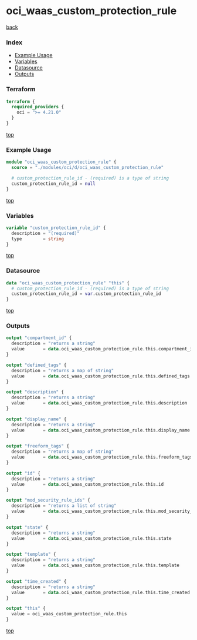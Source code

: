 # oci_waas_custom_protection_rule

[back](../oci.md)

### Index

- [Example Usage](#example-usage)
- [Variables](#variables)
- [Datasource](#datasource)
- [Outputs](#outputs)

### Terraform

```terraform
terraform {
  required_providers {
    oci = ">= 4.21.0"
  }
}
```

[top](#index)

### Example Usage

```terraform
module "oci_waas_custom_protection_rule" {
  source = "./modules/oci/d/oci_waas_custom_protection_rule"

  # custom_protection_rule_id - (required) is a type of string
  custom_protection_rule_id = null
}
```

[top](#index)

### Variables

```terraform
variable "custom_protection_rule_id" {
  description = "(required)"
  type        = string
}
```

[top](#index)

### Datasource

```terraform
data "oci_waas_custom_protection_rule" "this" {
  # custom_protection_rule_id - (required) is a type of string
  custom_protection_rule_id = var.custom_protection_rule_id
}
```

[top](#index)

### Outputs

```terraform
output "compartment_id" {
  description = "returns a string"
  value       = data.oci_waas_custom_protection_rule.this.compartment_id
}

output "defined_tags" {
  description = "returns a map of string"
  value       = data.oci_waas_custom_protection_rule.this.defined_tags
}

output "description" {
  description = "returns a string"
  value       = data.oci_waas_custom_protection_rule.this.description
}

output "display_name" {
  description = "returns a string"
  value       = data.oci_waas_custom_protection_rule.this.display_name
}

output "freeform_tags" {
  description = "returns a map of string"
  value       = data.oci_waas_custom_protection_rule.this.freeform_tags
}

output "id" {
  description = "returns a string"
  value       = data.oci_waas_custom_protection_rule.this.id
}

output "mod_security_rule_ids" {
  description = "returns a list of string"
  value       = data.oci_waas_custom_protection_rule.this.mod_security_rule_ids
}

output "state" {
  description = "returns a string"
  value       = data.oci_waas_custom_protection_rule.this.state
}

output "template" {
  description = "returns a string"
  value       = data.oci_waas_custom_protection_rule.this.template
}

output "time_created" {
  description = "returns a string"
  value       = data.oci_waas_custom_protection_rule.this.time_created
}

output "this" {
  value = oci_waas_custom_protection_rule.this
}
```

[top](#index)